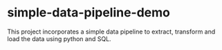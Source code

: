 # simple-data-pipeline-demo
This project incorporates a simple data pipeline to extract, transform and load the data using python and SQL.
